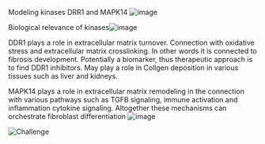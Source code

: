 Modeling kinases DRR1 and MAPK14 ![image](https://github.com/user-attachments/assets/8901f01b-2a33-441a-897d-82b3c12b60b2)

Biological relevance of kinases![image](https://github.com/user-attachments/assets/ff258005-36d6-4eea-86ea-869333035124)


DDR1 plays a role in extracellular matrix turnover. Connection with oxidative stress and extracellular matrix crosslinking. In other words it is connected to fibrosis development. Potentially a biomarker, thus therapeutic approach is to find DDR1 inhibitors. May play a role in Collgen deposition in various tissues such as liver and kidneys.

MAPK14 plays a role in extracellular matrix remodeling in the connection with various pathways such as TGFB signaling, immune activation and inflammation cytokine signaling. Altogether these mechanisms can orchestrate fibroblast differentiation
![image](https://github.com/user-attachments/assets/426caeec-8370-485e-9803-3a9a2540180e)














![Challenge](https://github.com/user-attachments/assets/5118b8cd-b943-4eac-9a4a-bd90970e7aeb)









